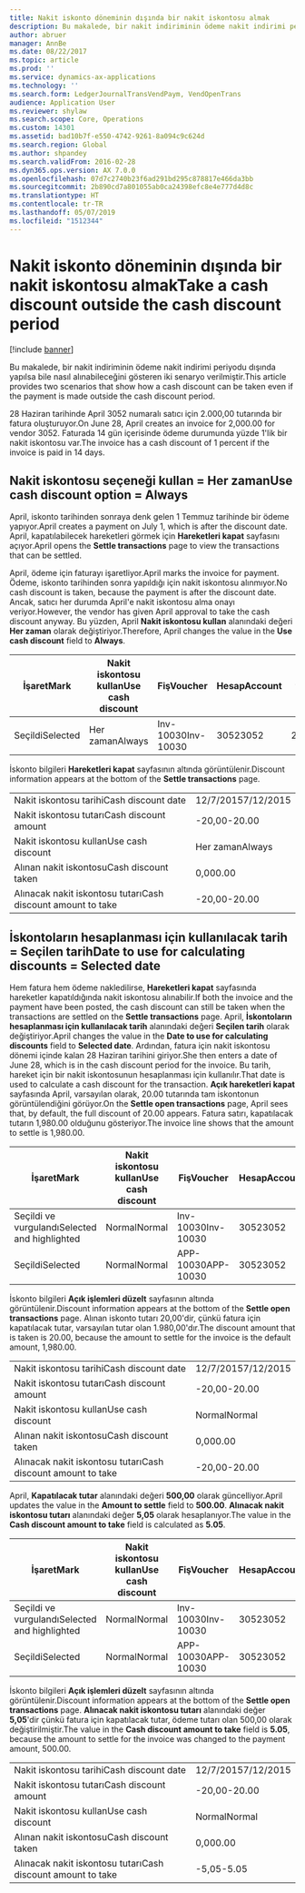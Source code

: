 ```yaml
---
title: Nakit iskonto döneminin dışında bir nakit iskontosu almak
description: Bu makalede, bir nakit indiriminin ödeme nakit indirimi periyodu dışında yapılsa bile nasıl alınabileceğini gösteren iki senaryo verilmiştir.
author: abruer
manager: AnnBe
ms.date: 08/22/2017
ms.topic: article
ms.prod: ''
ms.service: dynamics-ax-applications
ms.technology: ''
ms.search.form: LedgerJournalTransVendPaym, VendOpenTrans
audience: Application User
ms.reviewer: shylaw
ms.search.scope: Core, Operations
ms.custom: 14301
ms.assetid: bad10b7f-e550-4742-9261-8a094c9c624d
ms.search.region: Global
ms.author: shpandey
ms.search.validFrom: 2016-02-28
ms.dyn365.ops.version: AX 7.0.0
ms.openlocfilehash: 07d7c2740b23f6ad291bd295c878817e466da3bb
ms.sourcegitcommit: 2b890cd7a801055ab0ca24398efc8e4e777d4d8c
ms.translationtype: HT
ms.contentlocale: tr-TR
ms.lasthandoff: 05/07/2019
ms.locfileid: "1512344"
---
```

# <a name="take-a-cash-discount-outside-the-cash-discount-period"></a><span data-ttu-id="d946e-103">Nakit iskonto döneminin dışında bir nakit iskontosu almak</span><span class="sxs-lookup"><span data-stu-id="d946e-103">Take a cash discount outside the cash discount period</span></span>

[!include [banner](../includes/banner.md)]

<span data-ttu-id="d946e-104">Bu makalede, bir nakit indiriminin ödeme nakit indirimi periyodu dışında yapılsa bile nasıl alınabileceğini gösteren iki senaryo verilmiştir.</span><span class="sxs-lookup"><span data-stu-id="d946e-104">This article provides two scenarios that show how a cash discount can be taken even if the payment is made outside the cash discount period.</span></span>

<span data-ttu-id="d946e-105">28 Haziran tarihinde April 3052 numaralı satıcı için 2.000,00 tutarında bir fatura oluşturuyor.</span><span class="sxs-lookup"><span data-stu-id="d946e-105">On June 28, April creates an invoice for 2,000.00 for vendor 3052.</span></span> <span data-ttu-id="d946e-106">Faturada 14 gün içerisinde ödeme durumunda yüzde 1'lik bir nakit iskontosu var.</span><span class="sxs-lookup"><span data-stu-id="d946e-106">The invoice has a cash discount of 1 percent if the invoice is paid in 14 days.</span></span>

## <a name="use-cash-discount-option--always"></a><span data-ttu-id="d946e-107">Nakit iskontosu seçeneği kullan = Her zaman</span><span class="sxs-lookup"><span data-stu-id="d946e-107">Use cash discount option = Always</span></span>
<span data-ttu-id="d946e-108">April, iskonto tarihinden sonraya denk gelen 1 Temmuz tarihinde bir ödeme yapıyor.</span><span class="sxs-lookup"><span data-stu-id="d946e-108">April creates a payment on July 1, which is after the discount date.</span></span> <span data-ttu-id="d946e-109">April, kapatılabilecek hareketleri görmek için **Hareketleri kapat** sayfasını açıyor.</span><span class="sxs-lookup"><span data-stu-id="d946e-109">April opens the **Settle transactions** page to view the transactions that can be settled.</span></span> 

<span data-ttu-id="d946e-110">April, ödeme için faturayı işaretliyor.</span><span class="sxs-lookup"><span data-stu-id="d946e-110">April marks the invoice for payment.</span></span> <span data-ttu-id="d946e-111">Ödeme, iskonto tarihinden sonra yapıldığı için nakit iskontosu alınmıyor.</span><span class="sxs-lookup"><span data-stu-id="d946e-111">No cash discount is taken, because the payment is after the discount date.</span></span> <span data-ttu-id="d946e-112">Ancak, satıcı her durumda April'e nakit iskontosu alma onayı veriyor.</span><span class="sxs-lookup"><span data-stu-id="d946e-112">However, the vendor has given April approval to take the cash discount anyway.</span></span> <span data-ttu-id="d946e-113">Bu yüzden, April **Nakit iskontosu kullan** alanındaki değeri **Her zaman** olarak değiştiriyor.</span><span class="sxs-lookup"><span data-stu-id="d946e-113">Therefore, April changes the value in the **Use cash discount** field to **Always**.</span></span>

| <span data-ttu-id="d946e-114">İşaret</span><span class="sxs-lookup"><span data-stu-id="d946e-114">Mark</span></span>     | <span data-ttu-id="d946e-115">Nakit iskontosu kullan</span><span class="sxs-lookup"><span data-stu-id="d946e-115">Use cash discount</span></span> | <span data-ttu-id="d946e-116">Fiş</span><span class="sxs-lookup"><span data-stu-id="d946e-116">Voucher</span></span>   | <span data-ttu-id="d946e-117">Hesap</span><span class="sxs-lookup"><span data-stu-id="d946e-117">Account</span></span> | <span data-ttu-id="d946e-118">Nakit iskontosu tarihi</span><span class="sxs-lookup"><span data-stu-id="d946e-118">Cash discount date</span></span> | <span data-ttu-id="d946e-119">Vade tarihi</span><span class="sxs-lookup"><span data-stu-id="d946e-119">Due date</span></span>  | <span data-ttu-id="d946e-120">Fatura</span><span class="sxs-lookup"><span data-stu-id="d946e-120">Invoice</span></span> | <span data-ttu-id="d946e-121">Hareket para birimi cinsinden tutar</span><span class="sxs-lookup"><span data-stu-id="d946e-121">Amount in transaction currency</span></span> | <span data-ttu-id="d946e-122">Para Birimi</span><span class="sxs-lookup"><span data-stu-id="d946e-122">Currency</span></span> | <span data-ttu-id="d946e-123">Kapatılacak tutar</span><span class="sxs-lookup"><span data-stu-id="d946e-123">Amount to settle</span></span> |
|----------|-------------------|-----------|---------|--------------------|-----------|---------|--------------------------------|----------|------------------|
| <span data-ttu-id="d946e-124">Seçildi</span><span class="sxs-lookup"><span data-stu-id="d946e-124">Selected</span></span> | <span data-ttu-id="d946e-125">Her zaman</span><span class="sxs-lookup"><span data-stu-id="d946e-125">Always</span></span>            | <span data-ttu-id="d946e-126">Inv-10030</span><span class="sxs-lookup"><span data-stu-id="d946e-126">Inv-10030</span></span> | <span data-ttu-id="d946e-127">3052</span><span class="sxs-lookup"><span data-stu-id="d946e-127">3052</span></span>    | <span data-ttu-id="d946e-128">28/6/2015</span><span class="sxs-lookup"><span data-stu-id="d946e-128">6/28/2015</span></span>          | <span data-ttu-id="d946e-129">12/7/2015</span><span class="sxs-lookup"><span data-stu-id="d946e-129">7/12/2015</span></span> | <span data-ttu-id="d946e-130">10030</span><span class="sxs-lookup"><span data-stu-id="d946e-130">10030</span></span>   | <span data-ttu-id="d946e-131">-2.000,00</span><span class="sxs-lookup"><span data-stu-id="d946e-131">-2,000.00</span></span>                      | <span data-ttu-id="d946e-132">ABD Doları</span><span class="sxs-lookup"><span data-stu-id="d946e-132">USD</span></span>      | <span data-ttu-id="d946e-133">-1.980,00</span><span class="sxs-lookup"><span data-stu-id="d946e-133">-1,980.00</span></span>        |

<span data-ttu-id="d946e-134">İskonto bilgileri **Hareketleri kapat** sayfasının altında görüntülenir.</span><span class="sxs-lookup"><span data-stu-id="d946e-134">Discount information appears at the bottom of the **Settle transactions** page.</span></span>

|                              |           |
|------------------------------|-----------|
| <span data-ttu-id="d946e-135">Nakit iskontosu tarihi</span><span class="sxs-lookup"><span data-stu-id="d946e-135">Cash discount date</span></span>           | <span data-ttu-id="d946e-136">12/7/2015</span><span class="sxs-lookup"><span data-stu-id="d946e-136">7/12/2015</span></span> |
| <span data-ttu-id="d946e-137">Nakit iskontosu tutarı</span><span class="sxs-lookup"><span data-stu-id="d946e-137">Cash discount amount</span></span>         | <span data-ttu-id="d946e-138">-20,00</span><span class="sxs-lookup"><span data-stu-id="d946e-138">-20.00</span></span>    |
| <span data-ttu-id="d946e-139">Nakit iskontosu kullan</span><span class="sxs-lookup"><span data-stu-id="d946e-139">Use cash discount</span></span>            | <span data-ttu-id="d946e-140">Her zaman</span><span class="sxs-lookup"><span data-stu-id="d946e-140">Always</span></span>    |
| <span data-ttu-id="d946e-141">Alınan nakit iskontosu</span><span class="sxs-lookup"><span data-stu-id="d946e-141">Cash discount taken</span></span>          | <span data-ttu-id="d946e-142">0,00</span><span class="sxs-lookup"><span data-stu-id="d946e-142">0.00</span></span>      |
| <span data-ttu-id="d946e-143">Alınacak nakit iskontosu tutarı</span><span class="sxs-lookup"><span data-stu-id="d946e-143">Cash discount amount to take</span></span> | <span data-ttu-id="d946e-144">-20,00</span><span class="sxs-lookup"><span data-stu-id="d946e-144">-20.00</span></span>    |

## <a name="date-to-use-for-calculating-discounts--selected-date"></a><span data-ttu-id="d946e-145">İskontoların hesaplanması için kullanılacak tarih = Seçilen tarih</span><span class="sxs-lookup"><span data-stu-id="d946e-145">Date to use for calculating discounts = Selected date</span></span>
<span data-ttu-id="d946e-146">Hem fatura hem ödeme nakledilirse, **Hareketleri kapat** sayfasında hareketler kapatıldığında nakit iskontosu alınabilir.</span><span class="sxs-lookup"><span data-stu-id="d946e-146">If both the invoice and the payment have been posted, the cash discount can still be taken when the transactions are settled on the **Settle transactions** page.</span></span> <span data-ttu-id="d946e-147">April, **İskontoların hesaplanması için kullanılacak tarih** alanındaki değeri **Seçilen tarih** olarak değiştiriyor.</span><span class="sxs-lookup"><span data-stu-id="d946e-147">April changes the value in the **Date to use for calculating discounts** field to **Selected date**.</span></span> <span data-ttu-id="d946e-148">Ardından, fatura için nakit iskontosu dönemi içinde kalan 28 Haziran tarihini giriyor.</span><span class="sxs-lookup"><span data-stu-id="d946e-148">She then enters a date of June 28, which is in the cash discount period for the invoice.</span></span> <span data-ttu-id="d946e-149">Bu tarih, hareket için bir nakit iskontosunun hesaplanması için kullanılır.</span><span class="sxs-lookup"><span data-stu-id="d946e-149">That date is used to calculate a cash discount for the transaction.</span></span> <span data-ttu-id="d946e-150">**Açık hareketleri kapat** sayfasında April, varsayılan olarak, 20.00 tutarında tam iskontonun görüntülendiğini görüyor.</span><span class="sxs-lookup"><span data-stu-id="d946e-150">On the **Settle open transactions** page, April sees that, by default, the full discount of 20.00 appears.</span></span> <span data-ttu-id="d946e-151">Fatura satırı, kapatılacak tutarın 1,980.00 olduğunu gösteriyor.</span><span class="sxs-lookup"><span data-stu-id="d946e-151">The invoice line shows that the amount to settle is 1,980.00.</span></span>

| <span data-ttu-id="d946e-152">İşaret</span><span class="sxs-lookup"><span data-stu-id="d946e-152">Mark</span></span>                     | <span data-ttu-id="d946e-153">Nakit iskontosu kullan</span><span class="sxs-lookup"><span data-stu-id="d946e-153">Use cash discount</span></span> | <span data-ttu-id="d946e-154">Fiş</span><span class="sxs-lookup"><span data-stu-id="d946e-154">Voucher</span></span>   | <span data-ttu-id="d946e-155">Hesap</span><span class="sxs-lookup"><span data-stu-id="d946e-155">Account</span></span> | <span data-ttu-id="d946e-156">Nakit iskontosu tarihi</span><span class="sxs-lookup"><span data-stu-id="d946e-156">Cash discount date</span></span> | <span data-ttu-id="d946e-157">Vade tarihi</span><span class="sxs-lookup"><span data-stu-id="d946e-157">Due date</span></span>  | <span data-ttu-id="d946e-158">Fatura</span><span class="sxs-lookup"><span data-stu-id="d946e-158">Invoice</span></span> | <span data-ttu-id="d946e-159">Hareket para birimi cinsinden tutar</span><span class="sxs-lookup"><span data-stu-id="d946e-159">Amount in transaction currency</span></span> | <span data-ttu-id="d946e-160">Para Birimi</span><span class="sxs-lookup"><span data-stu-id="d946e-160">Currency</span></span> | <span data-ttu-id="d946e-161">Kapatılacak tutar</span><span class="sxs-lookup"><span data-stu-id="d946e-161">Amount to settle</span></span> |
|--------------------------|-------------------|-----------|---------|--------------------|-----------|---------|--------------------------------|----------|------------------|
| <span data-ttu-id="d946e-162">Seçildi ve vurgulandı</span><span class="sxs-lookup"><span data-stu-id="d946e-162">Selected and highlighted</span></span> | <span data-ttu-id="d946e-163">Normal</span><span class="sxs-lookup"><span data-stu-id="d946e-163">Normal</span></span>            | <span data-ttu-id="d946e-164">Inv-10030</span><span class="sxs-lookup"><span data-stu-id="d946e-164">Inv-10030</span></span> | <span data-ttu-id="d946e-165">3052</span><span class="sxs-lookup"><span data-stu-id="d946e-165">3052</span></span>    | <span data-ttu-id="d946e-166">28/6/2015</span><span class="sxs-lookup"><span data-stu-id="d946e-166">6/28/2015</span></span>          | <span data-ttu-id="d946e-167">12/7/2015</span><span class="sxs-lookup"><span data-stu-id="d946e-167">7/12/2015</span></span> | <span data-ttu-id="d946e-168">10030</span><span class="sxs-lookup"><span data-stu-id="d946e-168">10030</span></span>   | <span data-ttu-id="d946e-169">-2.000,00</span><span class="sxs-lookup"><span data-stu-id="d946e-169">-2,000.00</span></span>                      | <span data-ttu-id="d946e-170">ABD Doları</span><span class="sxs-lookup"><span data-stu-id="d946e-170">USD</span></span>      | <span data-ttu-id="d946e-171">-1.980,00</span><span class="sxs-lookup"><span data-stu-id="d946e-171">-1,980.00</span></span>        |
| <span data-ttu-id="d946e-172">Seçildi</span><span class="sxs-lookup"><span data-stu-id="d946e-172">Selected</span></span>                 | <span data-ttu-id="d946e-173">Normal</span><span class="sxs-lookup"><span data-stu-id="d946e-173">Normal</span></span>            | <span data-ttu-id="d946e-174">APP-10030</span><span class="sxs-lookup"><span data-stu-id="d946e-174">APP-10030</span></span> | <span data-ttu-id="d946e-175">3052</span><span class="sxs-lookup"><span data-stu-id="d946e-175">3052</span></span>    | <span data-ttu-id="d946e-176">15/7/2015</span><span class="sxs-lookup"><span data-stu-id="d946e-176">7/15/2015</span></span>          | <span data-ttu-id="d946e-177">15/7/2015</span><span class="sxs-lookup"><span data-stu-id="d946e-177">7/15/2015</span></span> |         | <span data-ttu-id="d946e-178">500,00</span><span class="sxs-lookup"><span data-stu-id="d946e-178">500.00</span></span>                         | <span data-ttu-id="d946e-179">ABD Doları</span><span class="sxs-lookup"><span data-stu-id="d946e-179">USD</span></span>      | <span data-ttu-id="d946e-180">500,00</span><span class="sxs-lookup"><span data-stu-id="d946e-180">500.00</span></span>           |

<span data-ttu-id="d946e-181">İskonto bilgileri **Açık işlemleri düzelt** sayfasının altında görüntülenir.</span><span class="sxs-lookup"><span data-stu-id="d946e-181">Discount information appears at the bottom of the **Settle open transactions** page.</span></span> <span data-ttu-id="d946e-182">Alınan iskonto tutarı 20,00'dir, çünkü fatura için kapatılacak tutar, varsayılan tutar olan 1.980,00'dır.</span><span class="sxs-lookup"><span data-stu-id="d946e-182">The discount amount that is taken is 20.00, because the amount to settle for the invoice is the default amount, 1,980.00.</span></span>

|                              |           |
|------------------------------|-----------|
| <span data-ttu-id="d946e-183">Nakit iskontosu tarihi</span><span class="sxs-lookup"><span data-stu-id="d946e-183">Cash discount date</span></span>           | <span data-ttu-id="d946e-184">12/7/2015</span><span class="sxs-lookup"><span data-stu-id="d946e-184">7/12/2015</span></span> |
| <span data-ttu-id="d946e-185">Nakit iskontosu tutarı</span><span class="sxs-lookup"><span data-stu-id="d946e-185">Cash discount amount</span></span>         | <span data-ttu-id="d946e-186">-20,00</span><span class="sxs-lookup"><span data-stu-id="d946e-186">-20.00</span></span>    |
| <span data-ttu-id="d946e-187">Nakit iskontosu kullan</span><span class="sxs-lookup"><span data-stu-id="d946e-187">Use cash discount</span></span>            | <span data-ttu-id="d946e-188">Normal</span><span class="sxs-lookup"><span data-stu-id="d946e-188">Normal</span></span>    |
| <span data-ttu-id="d946e-189">Alınan nakit iskontosu</span><span class="sxs-lookup"><span data-stu-id="d946e-189">Cash discount taken</span></span>          | <span data-ttu-id="d946e-190">0,00</span><span class="sxs-lookup"><span data-stu-id="d946e-190">0.00</span></span>      |
| <span data-ttu-id="d946e-191">Alınacak nakit iskontosu tutarı</span><span class="sxs-lookup"><span data-stu-id="d946e-191">Cash discount amount to take</span></span> | <span data-ttu-id="d946e-192">-20,00</span><span class="sxs-lookup"><span data-stu-id="d946e-192">-20.00</span></span>    |

<span data-ttu-id="d946e-193">April, **Kapatılacak tutar** alanındaki değeri **500,00** olarak güncelliyor.</span><span class="sxs-lookup"><span data-stu-id="d946e-193">April updates the value in the **Amount to settle** field to **500.00**.</span></span> <span data-ttu-id="d946e-194">**Alınacak nakit iskontosu tutarı** alanındaki değer **5,05** olarak hesaplanıyor.</span><span class="sxs-lookup"><span data-stu-id="d946e-194">The value in the **Cash discount amount to take** field is calculated as **5.05**.</span></span>

| <span data-ttu-id="d946e-195">İşaret</span><span class="sxs-lookup"><span data-stu-id="d946e-195">Mark</span></span>                     | <span data-ttu-id="d946e-196">Nakit iskontosu kullan</span><span class="sxs-lookup"><span data-stu-id="d946e-196">Use cash discount</span></span> | <span data-ttu-id="d946e-197">Fiş</span><span class="sxs-lookup"><span data-stu-id="d946e-197">Voucher</span></span>   | <span data-ttu-id="d946e-198">Hesap</span><span class="sxs-lookup"><span data-stu-id="d946e-198">Account</span></span> | <span data-ttu-id="d946e-199">Tarih</span><span class="sxs-lookup"><span data-stu-id="d946e-199">Date</span></span>      | <span data-ttu-id="d946e-200">Vade tarihi</span><span class="sxs-lookup"><span data-stu-id="d946e-200">Due date</span></span>  | <span data-ttu-id="d946e-201">Fatura</span><span class="sxs-lookup"><span data-stu-id="d946e-201">Invoice</span></span> | <span data-ttu-id="d946e-202">Hareket para birimi cinsinden tutar</span><span class="sxs-lookup"><span data-stu-id="d946e-202">Amount in transaction currency</span></span> | <span data-ttu-id="d946e-203">Para Birimi</span><span class="sxs-lookup"><span data-stu-id="d946e-203">Currency</span></span> | <span data-ttu-id="d946e-204">Kapatılacak tutar</span><span class="sxs-lookup"><span data-stu-id="d946e-204">Amount to settle</span></span> |
|--------------------------|-------------------|-----------|---------|-----------|-----------|---------|--------------------------------|----------|------------------|
| <span data-ttu-id="d946e-205">Seçildi ve vurgulandı</span><span class="sxs-lookup"><span data-stu-id="d946e-205">Selected and highlighted</span></span> | <span data-ttu-id="d946e-206">Normal</span><span class="sxs-lookup"><span data-stu-id="d946e-206">Normal</span></span>            | <span data-ttu-id="d946e-207">Inv-10030</span><span class="sxs-lookup"><span data-stu-id="d946e-207">Inv-10030</span></span> | <span data-ttu-id="d946e-208">3052</span><span class="sxs-lookup"><span data-stu-id="d946e-208">3052</span></span>    | <span data-ttu-id="d946e-209">28/6/2015</span><span class="sxs-lookup"><span data-stu-id="d946e-209">6/28/2015</span></span> | <span data-ttu-id="d946e-210">12/7/2015</span><span class="sxs-lookup"><span data-stu-id="d946e-210">7/12/2015</span></span> | <span data-ttu-id="d946e-211">10030</span><span class="sxs-lookup"><span data-stu-id="d946e-211">10030</span></span>   | <span data-ttu-id="d946e-212">2.000,00</span><span class="sxs-lookup"><span data-stu-id="d946e-212">2,000.00</span></span>                       | <span data-ttu-id="d946e-213">ABD Doları</span><span class="sxs-lookup"><span data-stu-id="d946e-213">USD</span></span>      | <span data-ttu-id="d946e-214">-500,00</span><span class="sxs-lookup"><span data-stu-id="d946e-214">-500.00</span></span>          |
| <span data-ttu-id="d946e-215">Seçildi</span><span class="sxs-lookup"><span data-stu-id="d946e-215">Selected</span></span>                 | <span data-ttu-id="d946e-216">Normal</span><span class="sxs-lookup"><span data-stu-id="d946e-216">Normal</span></span>            | <span data-ttu-id="d946e-217">APP-10030</span><span class="sxs-lookup"><span data-stu-id="d946e-217">APP-10030</span></span> | <span data-ttu-id="d946e-218">3052</span><span class="sxs-lookup"><span data-stu-id="d946e-218">3052</span></span>    | <span data-ttu-id="d946e-219">15/7/2015</span><span class="sxs-lookup"><span data-stu-id="d946e-219">7/15/2015</span></span> | <span data-ttu-id="d946e-220">15/7/2015</span><span class="sxs-lookup"><span data-stu-id="d946e-220">7/15/2015</span></span> |         | <span data-ttu-id="d946e-221">500,00</span><span class="sxs-lookup"><span data-stu-id="d946e-221">500.00</span></span>                         | <span data-ttu-id="d946e-222">ABD Doları</span><span class="sxs-lookup"><span data-stu-id="d946e-222">USD</span></span>      | <span data-ttu-id="d946e-223">500,00</span><span class="sxs-lookup"><span data-stu-id="d946e-223">500.00</span></span>           |

<span data-ttu-id="d946e-224">İskonto bilgileri **Açık işlemleri düzelt** sayfasının altında görüntülenir.</span><span class="sxs-lookup"><span data-stu-id="d946e-224">Discount information appears at the bottom of the **Settle open transactions** page.</span></span> <span data-ttu-id="d946e-225">**Alınacak nakit iskontosu tutarı** alanındaki değer **5,05**'dir çünkü fatura için kapatılacak tutar, ödeme tutarı olan 500,00 olarak değiştirilmiştir.</span><span class="sxs-lookup"><span data-stu-id="d946e-225">The value in the **Cash discount amount to take** field is **5.05**, because the amount to settle for the invoice was changed to the payment amount, 500.00.</span></span>

|                              |           |
|------------------------------|-----------|
| <span data-ttu-id="d946e-226">Nakit iskontosu tarihi</span><span class="sxs-lookup"><span data-stu-id="d946e-226">Cash discount date</span></span>           | <span data-ttu-id="d946e-227">12/7/2015</span><span class="sxs-lookup"><span data-stu-id="d946e-227">7/12/2015</span></span> |
| <span data-ttu-id="d946e-228">Nakit iskontosu tutarı</span><span class="sxs-lookup"><span data-stu-id="d946e-228">Cash discount amount</span></span>         | <span data-ttu-id="d946e-229">-20,00</span><span class="sxs-lookup"><span data-stu-id="d946e-229">-20.00</span></span>    |
| <span data-ttu-id="d946e-230">Nakit iskontosu kullan</span><span class="sxs-lookup"><span data-stu-id="d946e-230">Use cash discount</span></span>            | <span data-ttu-id="d946e-231">Normal</span><span class="sxs-lookup"><span data-stu-id="d946e-231">Normal</span></span>    |
| <span data-ttu-id="d946e-232">Alınan nakit iskontosu</span><span class="sxs-lookup"><span data-stu-id="d946e-232">Cash discount taken</span></span>          | <span data-ttu-id="d946e-233">0,00</span><span class="sxs-lookup"><span data-stu-id="d946e-233">0.00</span></span>      |
| <span data-ttu-id="d946e-234">Alınacak nakit iskontosu tutarı</span><span class="sxs-lookup"><span data-stu-id="d946e-234">Cash discount amount to take</span></span> | <span data-ttu-id="d946e-235">-5,05</span><span class="sxs-lookup"><span data-stu-id="d946e-235">-5.05</span></span>     |





